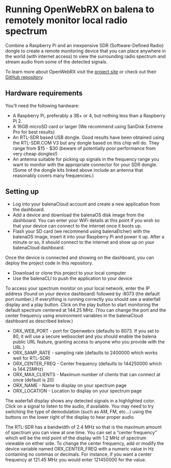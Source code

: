 # Running OpenWebRX on balena to remotely monitor local radio spectrum

Combine a Raspberry Pi and an inexpensive SDR (Software-Defined Radio) dongle to create a remote monitoring device that you can place anywhere in the world (with internet access) to view the surrounding radio spectrum and stream audio from some of the detected signals.

To learn more about OpenWebRX visit the [project site](https://sdr.hu/openwebrx) or check out their [GitHub repository](https://github.com/ha7ilm/openwebrx).

## Hardware requirements
You’ll need the following hardware:

* A Raspberry Pi, preferably a 3B+ or 4, but nothing less than a Raspberry Pi 2.
* A 16GB microSD card or larger (We recommend using SanDisk Extreme Pro for best results)
* An RTL-SDR based USB dongle. Good results have been obtained using the RTL-SDR.COM V3 but any dongle based on this chip will do. They range from $15 - $30 (beware of potentially poor performance from very cheap dongles!)
* An antenna suitable for picking up signals in the frequency range you want to monitor with the appropriate connector for your SDR dongle. (Some of the dongle kits linked above include an antenna that reasonably covers many frequencies.)

## Setting up

* Log into your balenaCloud account and create a new application from the dashboard.
* Add a device and download the balenaOS disk image from the dashboard. You can enter your WiFi details at this point if you wish so that your device can connect to the internet once it boots up.
* Flash your SD card (we recommend using balenaEtcher) with the balenaOS image, insert it into your Raspberry Pi and power it up. After a minute or so, it should connect to the internet and show up on your balenaCloud dashboard.

Once the device is connected and showing on the dashboard, you can deploy the project code in this repository.

* Download or clone this project to your local computer
* Use the balenaCLI to push the application to your device

To access your spectrum monitor on your local network, enter the IP address (found on your device dashboard) followed by :8073 (the default port number.) If everything is running correctly you should see a waterfall display and a play button. Click on the play button to start monitoring the default spectrum centered at 144.25 MHz. (You can change the port and the center frequency using environment variables in the balenaCloud dashboard as described below.)

* ORX_WEB_PORT - port for Openwebrx (defaults to 8073. If you set to 80, it will use a secure websocket and you should enable the balena public URL feature, granting access to anyone who you provide with the URL.)
* ORX_SAMP_RATE - sampling rate (defaults to 2400000 which works well for RTL-SDR)
* ORX_CENTER_FREQ - Center frequency (defaults to 144250000 which is 144.25MHz)
* ORX_MAX_CLIENTS - Maximum number of clients that can connect at once (default is 20)
* ORX_NAME - Name to display on your spectrum page
* ORX_LOCATION - Location to display on your spectrum page

The waterfall display shows any detected signals in a highlighted color. Click on a signal to listen to the audio, if available. You may need to try switching the type of demodulation (such as AM, FM, etc…) using the buttons on the lower right of the display to hear proper audio.

The RTL-SDR has a bandwidth of 2.4 MHz so that is the maximum amount of spectrum you can view at one time. You can set a “center frequency” which will be the mid point of the display with 1.2 MHz of spectrum viewable on either side. To change the center frequency, add or modify the device variable named ORX_CENTER_FREQ with a numeric value in Hz containing no commas or decimals. For instance, if you want a center frequency at 121.45 MHz you would enter 121450000 for the value.

